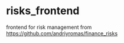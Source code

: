 risks_frontend
==============

frontend for risk management from https://github.com/andriyromas/finance_risks
